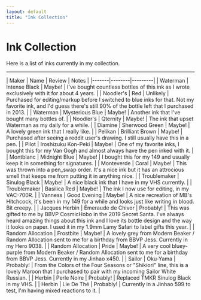 ```yaml
---
layout: default
title: "Ink Collection"
---
```


# Ink Collection

Here is a list of inks currently in my collection.

---

| Maker | Name | Review | Notes |
|-------|--------|---------|
| Waterman | Intense Black | Maybe! | I've bought countless bottles of this ink as I wrote exclusively with it for about 4 years. |
| Noodler's | Red | Unlikely | Purchased for editing/markup before I switched to blue inks for that.  Not my favorite ink, and I'd guess there's still 90% of the bottle left that I purchased in 2013. |
| Waterman | Mysterious Blue | Maybe! | Another ink that I've bought many bottles of. |
| Noodler's | Qternity | Maybe! | The ink that upset Waterman as my daily for a while. |
| Diamine | Sherwood Green | Maybe! | A lovely green ink that I really like. |
| Pelikan | Brilliant Brown | Maybe! | Purchased after seeing a reddit user's drawing.  I still usually have this in a pen. |
| Pilot | Iroshizuku Kon-Peki | Maybe! | One of my favorite inks, I bought this for my Van Gogh and almost always have the pen inked with it. |
| Montblanc | Midnight Blue | Maybe! | I bought this for my 149 and usually keep it in something for signatures. |
| Monteverde | Coral | Maybe! | This was thrown into a pen_swap order.  It's a nice ink but it has an attrocious smell that keeps me from putting it in anything nice. |
| Troublemaker | Sinulog Black | Maybe! | A nice black ink that I have in my VHS currently. |
| Troublemaker | Basilica Red | Maybe! | The ink I now use for editing, in my VAC-700R. |
| Vanness | Good Evening | Maybe! | A nice recreation of MB's Hitchcock, it's been in my 149 for a while and looks just like writing in blood.  Bit creepy. |
| Jacques Herbin | Émeraude de Chivor | Probably! | This was gifted to me by BBVP CosmicHobo in the 2019 Secret Santa.  I've always heard amazing things about this ink and I love its bottle design and the way it looks on paper.  I used it in my 1.9mm Lamy Safari to label gifts this year. |
| Random Allocation | Frostbite | Maybe! | A lovely grey from Modern Beaker / Random Allocation sent to me for a birthday from BBVP Jess.  Currently in my Hero 9038. |
| Random Allocation | Pride | Maybe! | A very cool bluey-purple from Modern Beaker / Random Allocation sent to me for a birthday from BBVP Jess.  Currently in my Jinhao x450. |
| Sailor | Oku-Yama | Probably! | From the Colors of the Four Seasons or "Shikiori" line, this is a lovely Maroon that I purchased to pair with my incoming Sailor White Russian. |
| Herbin | Perle Noire | Probably! | Replaced TMKR Sinulog Black in my VHS. |
| Herbin | Lie De Thé | Probably! | Currently in a Jinhao 599 to test, I'm having mixed reactions to it. |
